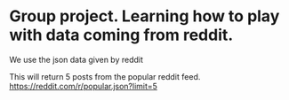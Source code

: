 # Group project. Learning how to play with data coming from reddit.

We use the json data given by reddit  

This will return 5 posts from the popular reddit feed.  
https://reddit.com/r/popular.json?limit=5
